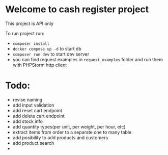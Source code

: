 # Welcome to cash register project
This project is API only

To run project run: 
- `composer install`
- `docker compose up -d` to start db
- `composer run dev` to start dev server
- you can find request examples in `request_examples` folder and run them with PHPStorm http client


# Todo:
- revise naming
- add input validation
- add reset cart endpoint
- add delete cart endpoint
- add stock info
- add quantity types(per unit, per weight, per hour, etc)
- extract items from order to a separate one to many table
- add posibility to add products and customers
- add product search
- 

